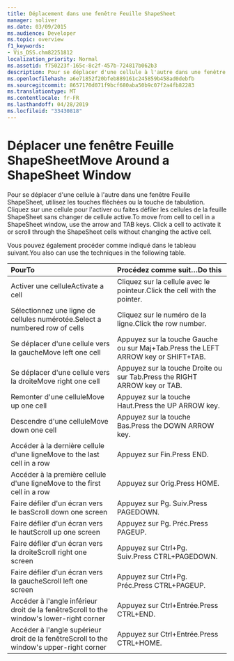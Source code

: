 ```yaml
---
title: Déplacement dans une fenêtre Feuille ShapeSheet
manager: soliver
ms.date: 03/09/2015
ms.audience: Developer
ms.topic: overview
f1_keywords:
- Vis_DSS.chm82251812
localization_priority: Normal
ms.assetid: f750223f-165c-8c2f-457b-724817b062b3
description: Pour se déplacer d'une cellule à l'autre dans une fenêtre Feuille ShapeSheet, utilisez les touches fléchées ou la touche de tabulation. Cliquez sur une cellule pour l'activer ou faites défiler les cellules de la feuille ShapeSheet sans changer de cellule active.
ms.openlocfilehash: a6e71852f20bfeb889161c245859b458ad0debfb
ms.sourcegitcommit: 8657170d071f9bcf680aba50b9c07f2a4fb82283
ms.translationtype: MT
ms.contentlocale: fr-FR
ms.lasthandoff: 04/28/2019
ms.locfileid: "33430818"
---
```

# <a name="move-around-a-shapesheet-window"></a><span data-ttu-id="9ede6-104">Déplacer une fenêtre Feuille ShapeSheet</span><span class="sxs-lookup"><span data-stu-id="9ede6-104">Move Around a ShapeSheet Window</span></span>

<span data-ttu-id="9ede6-p102">Pour se déplacer d'une cellule à l'autre dans une fenêtre Feuille ShapeSheet, utilisez les touches fléchées ou la touche de tabulation. Cliquez sur une cellule pour l'activer ou faites défiler les cellules de la feuille ShapeSheet sans changer de cellule active.</span><span class="sxs-lookup"><span data-stu-id="9ede6-p102">To move from cell to cell in a ShapeSheet window, use the arrow and TAB keys. Click a cell to activate it or scroll through the ShapeSheet cells without changing the active cell.</span></span>
  
<span data-ttu-id="9ede6-107">Vous pouvez également procéder comme indiqué dans le tableau suivant.</span><span class="sxs-lookup"><span data-stu-id="9ede6-107">You also can use the techniques in the following table.</span></span>
  
|<span data-ttu-id="9ede6-108">**Pour**</span><span class="sxs-lookup"><span data-stu-id="9ede6-108">**To**</span></span>|<span data-ttu-id="9ede6-109">**Procédez comme suit…**</span><span class="sxs-lookup"><span data-stu-id="9ede6-109">**Do this**</span></span>|
|:-----|:-----|
| <span data-ttu-id="9ede6-110">Activer une cellule</span><span class="sxs-lookup"><span data-stu-id="9ede6-110">Activate a cell</span></span>  <br/> | <span data-ttu-id="9ede6-111">Cliquez sur la cellule avec le pointeur.</span><span class="sxs-lookup"><span data-stu-id="9ede6-111">Click the cell with the pointer.</span></span>  <br/> |
| <span data-ttu-id="9ede6-112">Sélectionnez une ligne de cellules numérotée.</span><span class="sxs-lookup"><span data-stu-id="9ede6-112">Select a numbered row of cells</span></span>  <br/> | <span data-ttu-id="9ede6-113">Cliquez sur le numéro de la ligne.</span><span class="sxs-lookup"><span data-stu-id="9ede6-113">Click the row number.</span></span>  <br/> |
| <span data-ttu-id="9ede6-114">Se déplacer d'une cellule vers la gauche</span><span class="sxs-lookup"><span data-stu-id="9ede6-114">Move left one cell</span></span>  <br/> | <span data-ttu-id="9ede6-115">Appuyez sur la touche Gauche ou sur Maj+Tab.</span><span class="sxs-lookup"><span data-stu-id="9ede6-115">Press the LEFT ARROW key or SHIFT+TAB.</span></span>  <br/> |
| <span data-ttu-id="9ede6-116">Se déplacer d'une cellule vers la droite</span><span class="sxs-lookup"><span data-stu-id="9ede6-116">Move right one cell</span></span>  <br/> | <span data-ttu-id="9ede6-117">Appuyez sur la touche Droite ou sur Tab.</span><span class="sxs-lookup"><span data-stu-id="9ede6-117">Press the RIGHT ARROW key or TAB.</span></span>  <br/> |
| <span data-ttu-id="9ede6-118">Remonter d'une cellule</span><span class="sxs-lookup"><span data-stu-id="9ede6-118">Move up one cell</span></span>  <br/> | <span data-ttu-id="9ede6-119">Appuyez sur la touche Haut.</span><span class="sxs-lookup"><span data-stu-id="9ede6-119">Press the UP ARROW key.</span></span>  <br/> |
| <span data-ttu-id="9ede6-120">Descendre d'une cellule</span><span class="sxs-lookup"><span data-stu-id="9ede6-120">Move down one cell</span></span>  <br/> | <span data-ttu-id="9ede6-121">Appuyez sur la touche Bas.</span><span class="sxs-lookup"><span data-stu-id="9ede6-121">Press the DOWN ARROW key.</span></span>  <br/> |
| <span data-ttu-id="9ede6-122">Accéder à la dernière cellule d'une ligne</span><span class="sxs-lookup"><span data-stu-id="9ede6-122">Move to the last cell in a row</span></span>  <br/> | <span data-ttu-id="9ede6-123">Appuyez sur Fin.</span><span class="sxs-lookup"><span data-stu-id="9ede6-123">Press END.</span></span>  <br/> |
| <span data-ttu-id="9ede6-124">Accéder à la première cellule d'une ligne</span><span class="sxs-lookup"><span data-stu-id="9ede6-124">Move to the first cell in a row</span></span>  <br/> | <span data-ttu-id="9ede6-125">Appuyez sur Orig.</span><span class="sxs-lookup"><span data-stu-id="9ede6-125">Press HOME.</span></span>  <br/> |
| <span data-ttu-id="9ede6-126">Faire défiler d'un écran vers le bas</span><span class="sxs-lookup"><span data-stu-id="9ede6-126">Scroll down one screen</span></span>  <br/> | <span data-ttu-id="9ede6-127">Appuyez sur Pg. Suiv.</span><span class="sxs-lookup"><span data-stu-id="9ede6-127">Press PAGEDOWN.</span></span>  <br/> |
| <span data-ttu-id="9ede6-128">Faire défiler d'un écran vers le haut</span><span class="sxs-lookup"><span data-stu-id="9ede6-128">Scroll up one screen</span></span>  <br/> | <span data-ttu-id="9ede6-129">Appuyez sur Pg. Préc.</span><span class="sxs-lookup"><span data-stu-id="9ede6-129">Press PAGEUP.</span></span>  <br/> |
| <span data-ttu-id="9ede6-130">Faire défiler d'un écran vers la droite</span><span class="sxs-lookup"><span data-stu-id="9ede6-130">Scroll right one screen</span></span>  <br/> | <span data-ttu-id="9ede6-131">Appuyez sur Ctrl+Pg. Suiv.</span><span class="sxs-lookup"><span data-stu-id="9ede6-131">Press CTRL+PAGEDOWN.</span></span>  <br/> |
| <span data-ttu-id="9ede6-132">Faire défiler d'un écran vers la gauche</span><span class="sxs-lookup"><span data-stu-id="9ede6-132">Scroll left one screen</span></span>  <br/> | <span data-ttu-id="9ede6-133">Appuyez sur Ctrl+Pg. Préc.</span><span class="sxs-lookup"><span data-stu-id="9ede6-133">Press CTRL+PAGEUP.</span></span>  <br/> |
| <span data-ttu-id="9ede6-134">Accéder à l'angle inférieur droit de la fenêtre</span><span class="sxs-lookup"><span data-stu-id="9ede6-134">Scroll to the window's lower-right corner</span></span>  <br/> | <span data-ttu-id="9ede6-135">Appuyez sur Ctrl+Entrée.</span><span class="sxs-lookup"><span data-stu-id="9ede6-135">Press CTRL+END.</span></span>  <br/> |
| <span data-ttu-id="9ede6-136">Accéder à l'angle supérieur droit de la fenêtre</span><span class="sxs-lookup"><span data-stu-id="9ede6-136">Scroll to the window's upper-right corner</span></span>  <br/> | <span data-ttu-id="9ede6-137">Appuyez sur Ctrl+Entrée.</span><span class="sxs-lookup"><span data-stu-id="9ede6-137">Press CTRL+HOME.</span></span>  <br/> |
   

